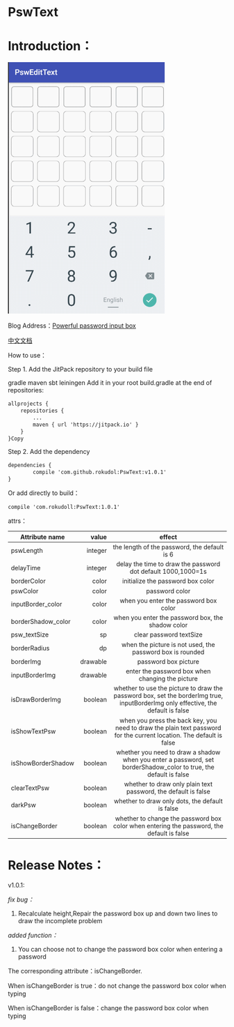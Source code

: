 ﻿# PswText
Introduction：
====
![](/GIF.gif)

Blog Address：[Powerful password input box][1]


[中文文档][2]

How to use：


Step 1. Add the JitPack repository to your build file

gradle
maven
sbt
leiningen
Add it in your root build.gradle at the end of repositories:

	allprojects {
		repositories {
			...
			maven { url 'https://jitpack.io' }
		}
	}Copy

Step 2. Add the dependency


	dependencies {
	        compile 'com.github.rokudol:PswText:v1.0.1'
	}
	

Or add directly to build：

    compile 'com.rokudoll:PswText:1.0.1'


attrs：



| Attribute name        |  value   |  effect  |
| --------   | -----:  | :----:  |
| pswLength     | integer |   the length of the password, the default is 6    |
| delayTime | integer | delay the time to draw the password dot default 1000,1000=1s|
| borderColor        |   color   |   initialize the password box color   |
| pswColor        |    color    |  password color  |
| inputBorder_color | color | when you enter the password box color |
| borderShadow_color | color | when you enter the password box, the shadow color |
| psw_textSize | sp | clear password textSize |
| borderRadius | dp | when the picture is not used, the password box is rounded|
| borderImg | drawable | password box picture |
| inputBorderImg | drawable | enter the password box when changing the picture |
| isDrawBorderImg | boolean | whether to use the picture to draw the password box, set the borderImg true, inputBorderImg only effective, the default is false |
| isShowTextPsw | boolean | when you press the back key, you need to draw the plain text password for the current location. The default is false |
| isShowBorderShadow | boolean | whether you need to draw a shadow when you enter a password, set borderShadow_color to true, the default is false |
| clearTextPsw | boolean | whether to draw only plain text password, the default is false |
| darkPsw | boolean | whether to draw only dots, the default is false |
| isChangeBorder | boolean | whether to change the password box color when entering the password, the default is false |

  
Release Notes：
======
v1.0.1:

_fix bug：_ 

1. Recalculate height,Repair the password box up and down two lines to draw the incomplete problem

_added function：_ 

1. You can choose not to change the password box color when entering a password


The corresponding attribute：isChangeBorder.

When isChangeBorder is true：do not change the password box color when typing

When isChangeBorder is false：change the password box color when typing


  [1]: http://blog.rokudol.cn/%E8%87%AA%E5%AE%9A%E4%B9%89view---%E5%BC%BA%E5%A4%A7%E7%9A%84%E5%AF%86%E7%A0%81%E8%BE%93%E5%85%A5%E6%A1%86.html#more
  [2]: https://github.com/rokudol/PswText/blob/master/CN-README.md
